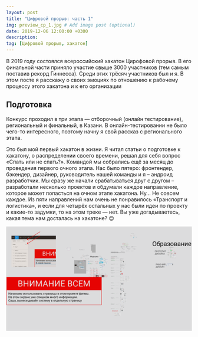 ```yaml
---
layout: post
title: "Цифровой прорыв: часть 1"
img: preview_cp_1.jpg # Add image post (optional)
date: 2019-12-06 12:00:00 +0300
description:
tag: [Цифровой прорыв, хакатон]
---
```

В 2019 году состоялся всероссийский хакатон Цирофовой прорыв. В его финальной части приняло участие свыше 3000 участников (тем самым поставив рекорд Гиннесса). Среди этих трёсяч участников был и я. В этом посте я расскажу о своих эмоциях по отношению к рабочему процессу этого хакатона и к его организации

## Подготовка
Конкурс проходил в три этапа — отборочный (онлайн тестирование), региональный и финальный, в Казани. В онлайн-тестировании не было чего-то интересного, поэтому начну я свой рассказ с регионального этапа.

Это был мой первый хакатон в жизни. Я читал статьи о подготовке к хакатону, о распределении своего времени, решал для себя вопрос «Спать или не спать?». Командой мы собрались ещё за месяц до проведения первого очного этапа. Нас было пятеро: фронтендер, бэкендер, дизайнер, руководитель нашей команды и я – андроид разработчик. Мы сразу же начали срабатываться друг с другом – разработали несколько проектов и обдумали каждое направление, которое может попасться на очном этапе хакатона. Ну… Не совсем каждое. Из пяти направлений нам очень не понравилось «Транспорт и логистика», и если для четырёх остальных у нас были идеи по проекту и какие-то задумки, то на этом треке — нет. Вы уже догадываетесь, какая тема нам досталась на хакатоне? 😉

![Уже на этапе подготовки нам перестало хватать места на одной странице, и пришлось применить золотое правило программирования "Разделяй и властвуй" и на фигму](2019-12-06-digital-proryv-1.assets/image-20191206180445787.png)